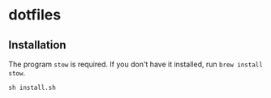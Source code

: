 # dotfiles

## Installation

The program `stow` is required. If you don't have it installed, run `brew install stow`.

```
sh install.sh
```
